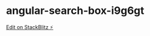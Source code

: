# angular-search-box-i9g6gt

[Edit on StackBlitz ⚡️](https://stackblitz.com/edit/angular-search-box-i9g6gt)